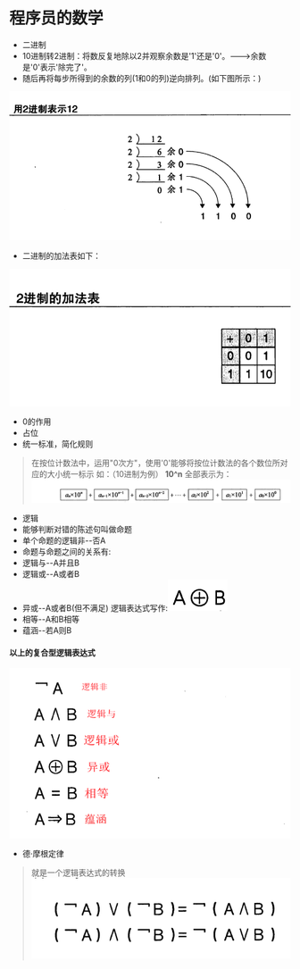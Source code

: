 # 程序员的数学
* 二进制
 * 10进制转2进制：将数反复地除以2并观察余数是'1'还是'0'。--->余数是'0'表示'除完了'。
 * 随后再将每步所得到的余数的列(1和0的列)逆向排列。(如下图所示：)

![](./image/Binary.png)

 * 二进制的加法表如下：

![](./image/Binary_add.png)

* 0的作用
 * 占位
 * 统一标准，简化规则
 >在按位计数法中，运用"0次方"，使用'0'能够将按位计数法的各个数位所对应的大小统一标示
 如：（10进制为例）
     **10^n**   全部表示为：
![](./image/Decimal_system.png)

* 逻辑
 * 能够判断对错的陈述句叫做命题
 * 单个命题的逻辑非--否A
 * 命题与命题之间的关系有:
  * 逻辑与--A并且B
  * 逻辑或--A或者B
  * 异或--A或者B(但不满足) 逻辑表达式写作:![](./image/XOR.png)
  * 相等--A和B相等
  * 蕴涵--若A则B

#### 以上的复合型逻辑表达式

![](./image/logic.png)

* 德·摩根定律
 >就是一个逻辑表达式的转换
 ![](./image/De_Morgan.png)
  
